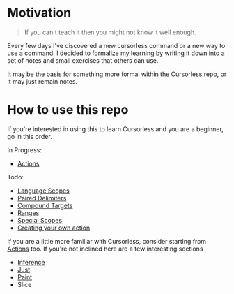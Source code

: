 # Motivation

> If you can't teach it then you might not know it well enough.

Every few days I've discovered a new cursorless command or a new way to use a command. I decided to formalize my learning by writing it down into a set of notes and small exercises that others can use.

It may be the basis for something more formal within the Cursorless repo, or it may just remain notes.

# How to use this repo

If you're interested in using this to learn Cursorless and you are a beginner, go in this order.

In Progress:

- [Actions](./katas/actions/)

Todo:

- [Language Scopes](./katas/language_scopes/)
- [Paired Delimiters](./katas/paired_delimiters/)
- [Compound Targets](./katas/compound_targets/)
- [Ranges](./katas/ranges/)
- [Special Scopes](./katas/special_scopes/)
- [Creating your own action](./katas/creating_your_own_action/)

If you are a little more familiar with Cursorless, consider starting from [Actions](./katas/actions/) too. If you're not inclined here are a few interesting sections

- [Inference](./katas/inference/scope_inference/)
- [Just](./katas/inference/just/)
- [Paint](./katas/special_scopes/paint/)
- Slice
